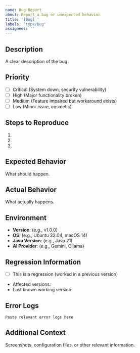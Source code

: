 ```yaml
---
name: Bug Report
about: Report a bug or unexpected behavior
title: '[Bug] '
labels: 'type/bug'
assignees: ''
---
```


## Description
A clear description of the bug.

## Priority
- [ ] Critical (System down, security vulnerability)
- [ ] High (Major functionality broken)
- [ ] Medium (Feature impaired but workaround exists)
- [ ] Low (Minor issue, cosmetic)

## Steps to Reproduce
1.
2.
3.

## Expected Behavior
What should happen.

## Actual Behavior
What actually happens.

## Environment
- **Version**: (e.g., v1.0.0)
- **OS**: (e.g., Ubuntu 22.04, macOS 14)
- **Java Version**: (e.g., Java 21)
- **AI Provider**: (e.g., Gemini, Ollama)

## Regression Information
- [ ] This is a regression (worked in a previous version)
- Affected versions:
- Last known working version:

## Error Logs
```
Paste relevant error logs here
```

## Additional Context
Screenshots, configuration files, or other relevant information.
